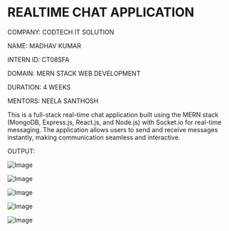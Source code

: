 # REALTIME CHAT APPLICATION 

COMPANY: CODTECH IT SOLUTION

NAME: MADHAV KUMAR

INTERN ID: CT08SFA

DOMAIN: MERN STACK WEB DEVELOPMENT

DURATION: 4 WEEKS

MENTORS: NEELA SANTHOSH 

This is a full-stack real-time chat application built using the MERN stack (MongoDB, Express.js, React.js, and Node.js) with Socket.io for real-time messaging. The application allows users to send and receive messages instantly, making communication seamless and interactive.

OUTPUT:

![Image](https://github.com/user-attachments/assets/28efedd0-a204-48af-ab31-e3426a1465c6)

![Image](https://github.com/user-attachments/assets/76c6987f-e460-49eb-beb6-0c612eac5483)

![Image](https://github.com/user-attachments/assets/7c2bcc46-b21e-497d-b389-0ebb4ae00888)

![Image](https://github.com/user-attachments/assets/00b4ed11-dc70-4647-9471-9bc12d6f0974)

![Image](https://github.com/user-attachments/assets/e43a31db-b5b9-43cb-9035-41c9dfb3b29f)
